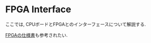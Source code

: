 # FPGA Interface

ここでは, CPUボードとFPGAとのインターフェースについて解説する.

[FPGAの仕様書](https://shinolab.github.io/autd3-fpga)も参考されたい.
